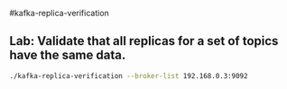 #kafka-replica-verification

## Lab: Validate that all replicas for a set of topics have the same data.

```sh
./kafka-replica-verification --broker-list 192.168.0.3:9092
```

